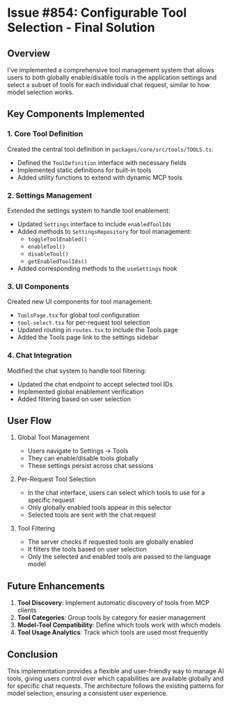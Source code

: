 # Issue #854: Configurable Tool Selection - Final Solution

## Overview

I've implemented a comprehensive tool management system that allows users to both globally enable/disable tools in the application settings and select a subset of tools for each individual chat request, similar to how model selection works.

## Key Components Implemented

### 1. Core Tool Definition

Created the central tool definition in `packages/core/src/tools/TOOLS.ts`:
- Defined the `ToolDefinition` interface with necessary fields
- Implemented static definitions for built-in tools
- Added utility functions to extend with dynamic MCP tools

### 2. Settings Management

Extended the settings system to handle tool enablement:
- Updated `Settings` interface to include `enabledToolIds`
- Added methods to `SettingsRepository` for tool management:
  - `toggleToolEnabled()`
  - `enableTool()`
  - `disableTool()`
  - `getEnabledToolIds()`
- Added corresponding methods to the `useSettings` hook

### 3. UI Components

Created new UI components for tool management:
- `ToolsPage.tsx` for global tool configuration
- `tool-select.tsx` for per-request tool selection
- Updated routing in `routes.tsx` to include the Tools page
- Added the Tools page link to the settings sidebar

### 4. Chat Integration

Modified the chat system to handle tool filtering:
- Updated the chat endpoint to accept selected tool IDs
- Implemented global enablement verification
- Added filtering based on user selection

## User Flow

1. Global Tool Management
   - Users navigate to Settings → Tools
   - They can enable/disable tools globally
   - These settings persist across chat sessions

2. Per-Request Tool Selection
   - In the chat interface, users can select which tools to use for a specific request
   - Only globally enabled tools appear in this selector
   - Selected tools are sent with the chat request

3. Tool Filtering
   - The server checks if requested tools are globally enabled
   - It filters the tools based on user selection
   - Only the selected and enabled tools are passed to the language model

## Future Enhancements

1. **Tool Discovery**: Implement automatic discovery of tools from MCP clients
2. **Tool Categories**: Group tools by category for easier management
3. **Model-Tool Compatibility**: Define which tools work with which models
4. **Tool Usage Analytics**: Track which tools are used most frequently

## Conclusion

This implementation provides a flexible and user-friendly way to manage AI tools, giving users control over which capabilities are available globally and for specific chat requests. The architecture follows the existing patterns for model selection, ensuring a consistent user experience.